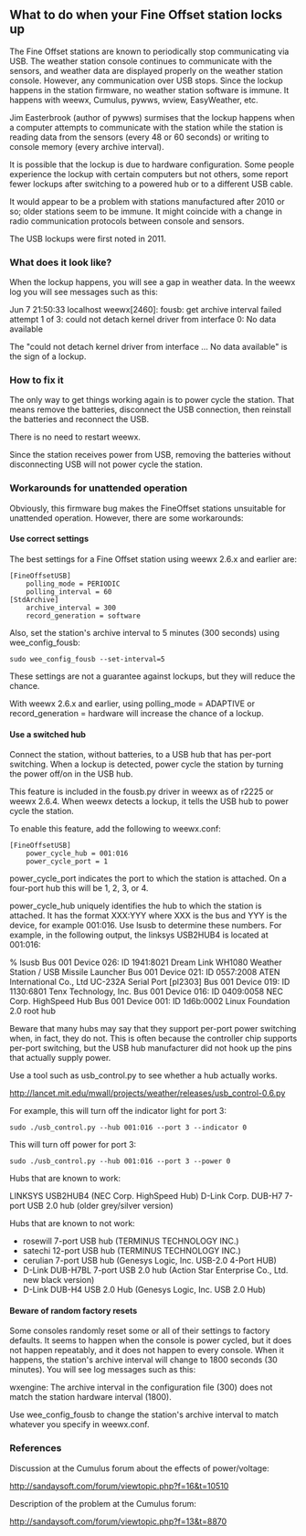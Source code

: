 ## What to do when your Fine Offset station locks up

The Fine Offset stations are known to periodically stop communicating via USB.  The weather station console continues to communicate with the sensors, and weather data are displayed properly on the weather station console.  However, any communication over USB stops.  Since the lockup happens in the station firmware, no weather station software is immune.  It happens with weewx, Cumulus, pywws, wview, EasyWeather, etc.

Jim Easterbrook (author of pywws) surmises that the lockup happens when a computer attempts to communicate with the station while the station is reading data from the sensors (every 48 or 60 seconds) or writing to console memory (every archive interval).

It is possible that the lockup is due to hardware configuration.  Some people experience the lockup with certain computers but not others, some report fewer lockups after switching to a powered hub or to a different USB cable.

It would appear to be a problem with stations manufactured after 2010 or so; older stations seem to be immune.  It might coincide with a change in radio communication protocols between console and sensors.

The USB lockups were first noted in 2011.

### What does it look like?

When the lockup happens, you will see a gap in weather data.  In the weewx log you will see messages such as this:
>
Jun  7 21:50:33 localhost weewx[2460]: fousb: get archive interval failed attempt 1 of 3: 
could not detach kernel driver from interface 0: No data available

The "could not detach kernel driver from interface ... No data available" is the sign of a lockup.

### How to fix it

The only way to get things working again is to power cycle the station.  That means remove the batteries, disconnect the USB connection, then reinstall the batteries and reconnect the USB.

There is no need to restart weewx.

Since the station receives power from USB, removing the batteries without disconnecting USB will not power cycle the station.

### Workarounds for unattended operation

Obviously, this firmware bug makes the FineOffset stations unsuitable for unattended operation.  However, there are some workarounds:

#### Use correct settings

The best settings for a Fine Offset station using weewx 2.6.x and earlier are:
~~~~
[FineOffsetUSB]
    polling_mode = PERIODIC
    polling_interval = 60
[StdArchive]
    archive_interval = 300
    record_generation = software
~~~~
Also, set the station's archive interval to 5 minutes (300 seconds) using wee_config_fousb:

`sudo wee_config_fousb --set-interval=5`

These settings are not a guarantee against lockups, but they will reduce the chance.

With weewx 2.6.x and earlier, using polling_mode = ADAPTIVE or record_generation = hardware will increase the chance of a lockup.

#### Use a switched hub

Connect the station, without batteries, to a USB hub that has per-port switching.  When a lockup is detected, power cycle the station by turning the power off/on in the USB hub.

This feature is included in the fousb.py driver in weewx as of r2225 or weewx 2.6.4.  When weewx detects a lockup, it tells the USB hub to power cycle the station.

To enable this feature, add the following to weewx.conf:
~~~~
[FineOffsetUSB]
    power_cycle_hub = 001:016
    power_cycle_port = 1
~~~~
power_cycle_port indicates the port to which the station is attached.  On a four-port hub this will be 1, 2, 3, or 4.

power_cycle_hub uniquely identifies the hub to which the station is attached.  It has the format XXX:YYY where XXX is the bus and YYY is the device, for example 001:016.  Use lsusb to determine these numbers.  For example, in the following output, the linksys USB2HUB4 is located at 001:016:
>
% lsusb
Bus 001 Device 026: ID 1941:8021 Dream Link WH1080 Weather Station / USB Missile Launcher
Bus 001 Device 021: ID 0557:2008 ATEN International Co., Ltd UC-232A Serial Port [pl2303]
Bus 001 Device 019: ID 1130:6801 Tenx Technology, Inc. 
Bus 001 Device 016: ID 0409:0058 NEC Corp. HighSpeed Hub
Bus 001 Device 001: ID 1d6b:0002 Linux Foundation 2.0 root hub

Beware that many hubs may say that they support per-port power switching when, in fact, they do not.  This is often because the controller chip supports per-port switching, but the USB hub manufacturer did not hook up the pins that actually supply power.

Use a tool such as usb_control.py to see whether a hub actually works.

http://lancet.mit.edu/mwall/projects/weather/releases/usb_control-0.6.py

For example, this will turn off the indicator light for port 3:

`sudo ./usb_control.py --hub 001:016 --port 3 --indicator 0`

This will turn off power for port 3:

`sudo ./usb_control.py --hub 001:016 --port 3 --power 0`

Hubs that are known to work:

LINKSYS USB2HUB4 (NEC Corp. HighSpeed Hub)
D-Link Corp. DUB-H7 7-port USB 2.0 hub (older grey/silver version)

Hubs that are known to not work:

* rosewill 7-port USB hub (TERMINUS TECHNOLOGY INC.) 
* satechi 12-port USB hub (TERMINUS TECHNOLOGY INC.)
* cerulian 7-port USB hub (Genesys Logic, Inc. USB-2.0 4-Port HUB)
* D-Link DUB-H7BL 7-port USB 2.0 hub (Action Star Enterprise Co., Ltd. new black version)
* D-Link DUB-H4 USB 2.0 Hub (Genesys Logic, Inc. USB 2.0 Hub)

#### Beware of random factory resets

Some consoles randomly reset some or all of their settings to factory defaults.  It seems to happen when the console is power cycled, but it does not happen repeatably, and it does not happen to every console.  When it happens, the station's archive interval will change to 1800 seconds (30 minutes).  You will see log messages such as this:

wxengine: The archive interval in the configuration file (300) does not match the station hardware interval (1800).

Use wee_config_fousb to change the station's archive interval to match whatever you specify in weewx.conf.

### References

Discussion at the Cumulus forum about the effects of power/voltage:

http://sandaysoft.com/forum/viewtopic.php?f=16&t=10510

Description of the problem at the Cumulus forum:

http://sandaysoft.com/forum/viewtopic.php?f=13&t=8870